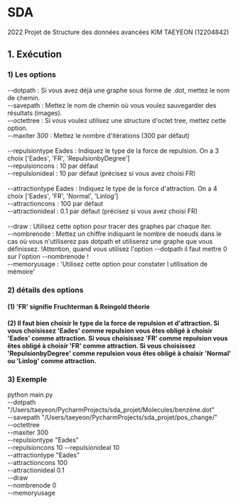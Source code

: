 # SDA
2022 Projet de Structure des données avancées 
KIM TAEYEON (12204842)

## 1. Exécution
### 1) Les options
--dotpath : Si vous avez déjà une graphe sous forme de .dot, mettez le nom de chemin.</br>
--savepath : Mettez le nom de chemin où vous voulez sauvegarder des résultats (images).</br>
--octettree : Si vous voulez utilisez une structure d'octet tree, mettez cette option.</br>
--maxiter 300 : Mettez le nombre d'itérations (300 par défaut) </br></br>
--repulsiontype Eades : Indiquez le type de la force de repulsion. On a 3 choix ['Eades', 'FR', 'RepulsionbyDegree']</br>
--repulsioncons : 10 par défaut </br>
--repulsionideal : 10 par défaut (précisez si vous avez choisi FR)</br></br>
--attractiontype Eades : Indiquez le type de la force d'attraction. On a 4 choix ['Eades', 'FR',  'Normal', 'Linlog']</br>
--attractioncons : 100 par défaut </br>
--attractionideal : 0.1 par défaut (précisez si vous avez choisi FR)</br></br>
--draw : Utilisez cette option pour tracer des graphes par chaque iter.</br>
--nombrenode : Mettez un chiffre indiquant le nombre de noeuds dans le cas où vous n'utiliserez pas dotpath et utiliserez une graphe que vous définissez. !Attention, quand vous utilisez l'option --dotpath il faut mettre 0 sur l'option --nombrenode !</br>
--memoryusage : 'Utilisez cette option pour constater l utilisation de mémoire'

### 2) détails des options
#### (1) 'FR' signifie Fruchterman & Reingold théorie
#### (2) Il faut bien choisir le type de la force de repulsion et d'attraction. Si vous choisissez 'Eades' comme repulsion vous êtes obligé à choisir 'Eades' comme attraction. Si vous choisissez 'FR' comme repulsion vous êtes obligé à choisir 'FR' comme attraction. Si vous choisissez 'RepulsionbyDegree' comme repulsion vous êtes obligé à choisir 'Normal' ou 'Linlog' comme attraction.

### 3) Exemple
python main.py </br>
--dotpath "/Users/taeyeon/PycharmProjects/sda_projet/Molecules/benzène.dot"</br>
--savepath "/Users/taeyeon/PycharmProjects/sda_projet/pos_change/"</br>
--octettree </br>
--maxiter 300 </br>
--repulsiontype "Eades" </br>
--repulsioncons 10
--repulsionideal 10 </br>
--attractiontype "Eades" </br>
--attractioncons 100 </br>
--attractionideal 0.1 </br>
--draw </br>
--nombrenode 0</br>
--memoryusage
